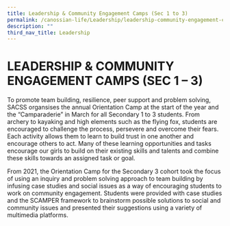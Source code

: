 ```yaml
---
title: Leadership & Community Engagement Camps (Sec 1 to 3)
permalink: /canossian-life/Leadership/leadership-community-engagement-camps-sec-1-3/
description: ""
third_nav_title: Leadership
---
```

# LEADERSHIP & COMMUNITY ENGAGEMENT CAMPS (SEC 1 – 3)
To promote team building, resilience, peer support and problem solving, SACSS organsises the annual Orientation Camp at the start of the year and the “Camparaderie” in March for all Secondary 1 to 3 students. From archery to kayaking and high elements such as the flying fox, students are encouraged to challenge the process, persevere and overcome their fears. Each activity allows them to learn to build trust in one another and encourage others to act. Many of these learning opportunities and tasks encourage our girls to build on their existing skills and talents and combine these skills towards an assigned task or goal.

From 2021, the Orientation Camp for the Secondary 3 cohort took the focus of using an inquiry and problem solving approach to team building by infusing case studies and social issues as a way of encouraging students to work on community engagement. Students were provided with case studies and the SCAMPER framework to brainstorm possible solutions to social and community issues and presented their suggestions using a variety of multimedia platforms.